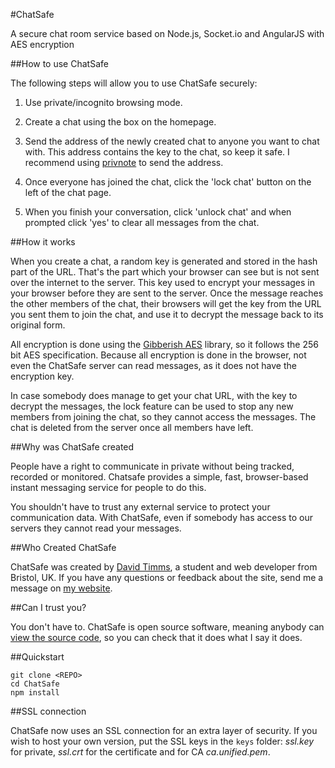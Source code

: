 #ChatSafe

A secure chat room service based on Node.js, Socket.io and AngularJS with AES encryption

##How to use ChatSafe

The following steps will allow you to use ChatSafe securely:

  1.  Use private/incognito browsing mode.

  2.  Create a chat using the box on the homepage.

  3.  Send the address of the newly created chat to anyone you want to chat with. This address contains the
      key to the chat, so keep it safe. I recommend using <a href="https://privnote.com/">privnote</a> to send 
      the address.

  4.  Once everyone has joined the chat, click the 'lock chat' button on the left of the chat page.

  5.  When you finish your conversation, click 'unlock chat' and when prompted click 'yes' to clear all messages 
      from the chat.

##How it works

  When you create a chat, a random key is generated and stored in the hash part of the URL. That's the part which
  your browser can see but is not sent over the internet to the server. This key used to encrypt your messages 
  in your browser before they are sent to the server. Once the message reaches the other members of the chat,
  their browsers will get the key from the URL you sent them to join the chat, and use it to decrypt the message
  back to its original form.

  All encryption is done using the <a href="https://github.com/mdp/gibberish-aes">Gibberish AES</a> library, so it
  follows the 256 bit AES specification. Because all encryption is done in the browser, not even the ChatSafe server 
  can read messages, as it does not have the encryption key.

  In case somebody does manage to get your chat URL, with the key to decrypt the messages, the lock feature can be used
  to stop any new members from joining the chat, so they cannot access the messages. The chat is deleted from the server
  once all members have left.

##Why was ChatSafe created

  People have a right to communicate in private without being tracked, recorded or monitored. Chatsafe provides 
  a simple, fast, browser-based instant messaging service for people to do this.</p><p> You shouldn't have to trust any
  external service to protect your communication data. With ChatSafe, even if somebody has access to our servers
  they cannot read your messages.

##Who Created ChatSafe

  ChatSafe was created by 
  <a href="http://www.davidtimms.co.uk">David Timms</a>,
  a student and web developer from Bristol, UK. If you have any questions or feedback about the site, send me a message on 
  <a href="http://www.davidtimms.co.uk">my website</a>.

##Can I trust you?

  You don't have to. ChatSafe is open source software, meaning anybody can 
  <a href="https://github.com/DavidTimms/ChatSafe">view the source code</a>, so you can check that it does what I say it does.

##Quickstart

```
git clone <REPO>
cd ChatSafe
npm install
```
  
##SSL connection

ChatSafe now uses an SSL connection for an extra layer of security. If you wish to host your own version, put the SSL keys in the ```keys``` folder: *ssl.key* for private, *ssl.crt* for the certificate and for CA *ca.unified.pem*.

